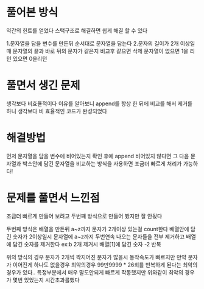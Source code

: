 # 풀어본 방식

약간의 힌트를 얻었다 스택구조로 해결하면 쉽게 해결 할 수 있다

1.문자열을 담을 변수를 만든뒤 순서대로 문자열을 담는다 
2.문자의 길이가 2개 이상일때 문자열의 끝과 바로 뒤의 문자가 같은지 비교후 같으면 삭제
문자열이 없으면 1을 리턴 있으면 0을리턴

# 풀면서 생긴 문제

생각보다 비효율적이다 이유를 알아보니 append를 항상 한 뒤에 비교를 해서 제거를 하니 생각보다 비 효율적인 코드가 완성되었다

# 해결방법

먼저 문자열을 담을 변수에 비어있는지 확인 후에 append 비어있지 않다면 그 다음 문자열과 박스안에 담긴 문자열을 비교하는 방식을
사용하면 조금더 빠르게 처리가 가능하다!

# 문제를 풀면서 느낀점

조금더 빠르게 만들어 보려고 두번째 방식으로 만들어 봤지만 잘 안됬다

두번째 방식은
배열을 만든뒤 a~z까지 문자가 2개이상 있는걸 count한다
배열안에 담긴 숫자가 2이상일시 문자열에 a~z까지 두번연속 나오는 문자들을 전부 제거하고 배열에 담긴 숫자를 제거한다 ex:b 2개 제거시 배열[1]에 담긴 숫자 -2
반복

위의 방식의 경우 문자가 2개씩 짝지어진 문자가 많을시 동작속도가 빠르지만 만약 문자가 이어진게 하나도 없을경우 최악의경우 99만9999 \* 26회를 반복하게 된다는 최악의 경우가 있다.. 특정부분에서 매우 말도안되게 빠르게 작동했지만 위와같이 최악의 경우가 몇번 있었는지 시간초과를했다
